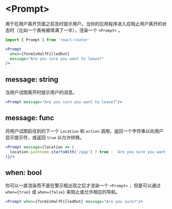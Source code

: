 # &lt;Prompt>

 用于在用户离开页面之前及时提示用户。当你的应用程序进入应阻止用户离开的状态时（比如一个表格被填满了一半），渲染一个 `<Prompt>` 。

```jsx
import { Prompt } from 'react-router'

<Prompt
  when={formIsHalfFilledOut}
  message="Are you sure you want to leave?"
/>
```

## message: string

当用户试图离开时提示用户的消息。

```jsx
<Prompt message="Are you sure you want to leave?"/>
```

## message: func

将用户试图前往到的下一个 `Location` 和 `action` 调用。返回一个字符串以向用户显示提示符，或返回 `true` 以允许转换。

```jsx
<Prompt message={location => (
  location.pathname.startsWith('/app') ? true : `Are you sure you want to go to ${location.pathname}?`
)}/>
```

## when: bool

你可以一直渲染而不是在警示框出现之后才渲染一个 `<Prompt>` ，但是可以通过 `when={true}` 或 `when={false}` 来阻止或允许相应的导航。

```jsx
<Prompt when={formIsHalfFilledOut} message="Are you sure?"/>
```
